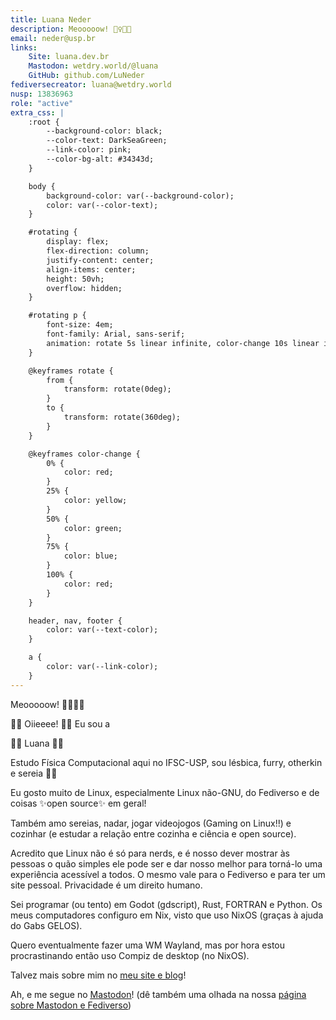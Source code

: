 ```yaml
---
title: Luana Neder
description: Meooooow! 🧜‍♀️🏳️‍🌈
email: neder@usp.br
links:
    Site: luana.dev.br
    Mastodon: wetdry.world/@luana
    GitHub: github.com/LuNeder
fediversecreator: luana@wetdry.world
nusp: 13836963
role: "active"
extra_css: |
    :root {
        --background-color: black;
        --color-text: DarkSeaGreen;
        --link-color: pink;
        --color-bg-alt: #34343d;
    }

    body {
        background-color: var(--background-color);
        color: var(--color-text);
    }

    #rotating {
        display: flex;
        flex-direction: column;
        justify-content: center;
        align-items: center;
        height: 50vh;
        overflow: hidden;
    }

    #rotating p {
        font-size: 4em;
        font-family: Arial, sans-serif;
        animation: rotate 5s linear infinite, color-change 10s linear infinite;
    }

    @keyframes rotate {
        from {
            transform: rotate(0deg);
        }
        to {
            transform: rotate(360deg);
        }
    }

    @keyframes color-change {
        0% {
            color: red;
        }
        25% {
            color: yellow;
        }
        50% {
            color: green;
        }
        75% {
            color: blue;
        }
        100% {
            color: red;
        }
    }

    header, nav, footer {
        color: var(--text-color);
    }

    a {
        color: var(--link-color);
    }
---
```


Meooooow! 🧜‍♀️🏳️‍🌈

🏳️‍🌈 Oiieeee! 🏳️‍🌈 Eu sou a

<div id="rotating">
    <p>🏳️‍🌈 Luana 🏳️‍🌈</p>
</div>

Estudo Física Computacional aqui no IFSC-USP, sou lésbica, furry, otherkin e sereia 🧜‍♀️

Eu gosto muito de Linux, especialmente Linux não-GNU, do Fediverso e de coisas ✨open source✨ em geral!

Também amo sereias, nadar, jogar videojogos (Gaming on Linux!!) e cozinhar (e estudar a relação entre cozinha e ciência e open source).

Acredito que Linux não é só para nerds, e é nosso dever mostrar às pessoas o quão simples ele pode ser e dar nosso melhor para torná-lo uma experiência acessível a todos. O mesmo vale para o Fediverso e para ter um site pessoal. Privacidade é um direito humano.

Sei programar (ou tento) em Godot (gdscript), Rust, FORTRAN e Python. Os meus computadores configuro em Nix, visto que uso NixOS (graças à ajuda do Gabs GELOS).

Quero eventualmente fazer uma WM Wayland, mas por hora estou procrastinando então uso Compiz de desktop (no NixOS).

Talvez mais sobre mim no <a href="https://{{ page.links.Site }}"><u>meu site e blog</u></a>!

Ah, e me segue no <a href="https://{{ page.links.Mastodon }}"><u>Mastodon</u></a>! (dê também uma olhada na nossa [página sobre Mastodon e Fediverso](https://gelos.club/fedi))

<script
    src="https://cdn.jsdelivr.net/gh/tylxr59/oneko.js@479fd09500f5e2067ed0bb6eb21e0ddcdeebbb76/oneko.js"
    data-cat="https://cdn.jsdelivr.net/gh/tylxr59/oneko.js@479fd09500f5e2067ed0bb6eb21e0ddcdeebbb76/oneko.gif"
    integrity="sha384-N+DIaUacxTdR3zopUTYSfgj5E9vd3hyhNxs8fVpZm8TtsM93UGKZHTx9lb8KF089"
    crossorigin="anonymous"
></script>

